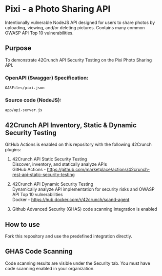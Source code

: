 # Pixi - a Photo Sharing API
Intentionally vulnerable NodeJS API designed for users to share photos by uploading, viewing, and/or deleting pictures. Contains many common OWASP API Top 10 vulnerabilities.

## Purpose
To demonstrate 42Crunch API Security Testing on the Pixi Photo Sharing API.

### OpenAPI (Swagger) Specification:
`OASFiles/pixi.json`

### Source code (NodeJS):
`app/api-server.js`

## 42Crunch API Inventory, Static & Dynamic Security Testing
GitHub Actions is enabled on this repository with the following 42Crunch plugins:
1. 42Crunch API Static Security Testing\
   Discover, inventory, and statically analyze APIs\
   GitHub Actions - https://github.com/marketplace/actions/42crunch-rest-api-static-security-testing


2. 42Crunch API Dynamic Security Testing\
   Dynamically analyze API implementation for security risks and OWASP API Top 10 vulnerabilities\
   Docker - https://hub.docker.com/r/42crunch/scand-agent


3. Github Advanced Security (GHAS) code scanning integration is enabled

## How to use 
Fork this repository and use the predefined integration directly.

## GHAS Code Scanning
Code scanning results are visible under the Security tab. You must have code scanning enabled in your organization.
